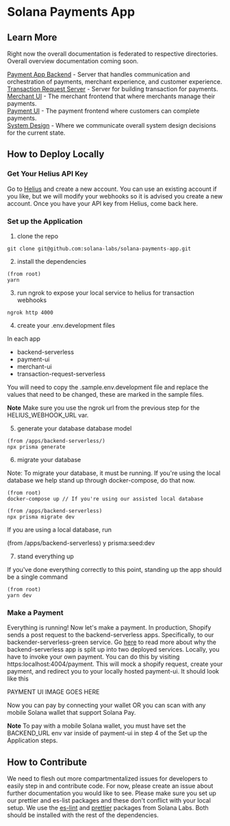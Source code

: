 # Solana Payments App

## Learn More

Right now the overall documentation is federated to respective directories. Overall overview documentation coming soon.

[Payment App Backend](apps/backend-serverless/README.md) - Server that handles communication and orchestration of payments, merchant experience, and customer experience.<br>
[Transaction Request Server](apps/transaction-request-serverless/README.md) - Server for building transaction for payments.<br>
[Merchant UI](apps/merchant-ui/README.md) - The merchant frontend that where merchants manage their payments.<br>
[Payment UI](apps/payment-ui/README.md) - The payment frontend where customers can complete payments.<br>
[System Design](system-design/README.md) - Where we communicate overall system design decisions for the current state.<br>

## How to Deploy Locally

### Get Your Helius API Key

Go to [Helius](https://www.helius.dev/) and create a new account. You can use an existing account if you like, but we will modify your webhooks so it is advised you create a new account. Once you have your API key from Helius, come back here.

### Set up the Application

1. clone the repo

```
git clone git@github.com:solana-labs/solana-payments-app.git
```

2. install the dependencies

```
(from root)
yarn
```

3. run ngrok to expose your local service to helius for transaction webhooks

```
ngrok http 4000
```

4. create your .env.development files

In each app

-   backend-serverless
-   payment-ui
-   merchant-ui
-   transaction-request-serverless

You will need to copy the .sample.env.development file and replace the values that need to be changed, these are marked in the sample files.

**Note** Make sure you use the ngrok url from the previous step for the HELIUS_WEBHOOK_URL var.

5. generate your database database model

```
(from /apps/backend-serverless/)
npx prisma generate
```

6. migrate your database

Note: To migrate your database, it must be running. If you're using the local database we help stand up through docker-compose, do that now.

```
(from root)
docker-compose up // If you're using our assisted local database

(from /apps/backend-serverless)
npx prisma migrate dev

```

If you are using a local database, run

(from /apps/backend-serverless)
y prisma:seed:dev

7. stand everything up

If you've done everything correctly to this point, standing up the app should be a single command

```
(from root)
yarn dev
```

### Make a Payment

Everything is running! Now let's make a payment. In production, Shopify sends a post request to the backend-serverless apps. Specifically, to our backender-serverless-green service. Go [here](/system-design/shopify/README.md#mutual-tls-mtls) to read more about why the backend-serverless app is split up into two deployed services. Locally, you have to invoke your own payment. You can do this by visiting https:localhost:4004/payment. This will mock a shopify request, create your payment, and redirect you to your locally hosted payment-ui. It should look like this

PAYMENT UI IMAGE GOES HERE

Now you can pay by connecting your wallet OR you can scan with any mobile Solana wallet that support Solana Pay.

**Note** To pay with a mobile Solana wallet, you must have set the BACKEND_URL env var inside of payment-ui in step 4 of the Set up the Application steps.

## How to Contribute

We need to flesh out more compartmentalized issues for developers to easily step in and contribute code. For now, please create an issue about further documentation you would like to see. Please make sure you set up our prettier and es-list packages and these don't conflict with your local setup. We use the [es-lint](https://github.com/solana-labs/eslint-config-solana) and [prettier](https://github.com/solana-labs/prettier-config-solana) packages from Solana Labs. Both should be installed with the rest of the dependencies.

